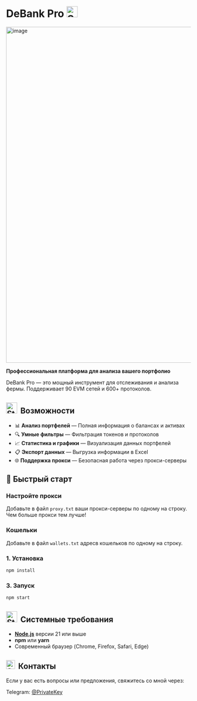 # DeBank Pro <img src="https://github.com/privatekey7/test/blob/main/favicon.svg" alt="StableFix Logo" width="30" height="30" style="vertical-align: baseline; margin-right: 4px;">

<img width="1250" height="914" alt="image" src="https://github.com/user-attachments/assets/815db07d-a4bc-414c-a869-9fdc728db0ce" />

**Профессиональная платформа для анализа вашего портфолио**

DeBank Pro — это мощный инструмент для отслеживания и анализа фермы.
Поддерживает 90 EVM сетей и 600+ протоколов. 

## <img src="https://cdn-icons-png.flaticon.com/128/10647/10647890.png" alt="StableFix Logo" width="30" height="30" style="vertical-align: baseline; margin-right: 4px;"> Возможности

- 📊 **Анализ портфелей** — Полная информация о балансах и активах
- 🔍 **Умные фильтры** — Фильтрация токенов и протоколов
- 📈 **Статистика и графики** — Визуализация данных портфелей
- 📋 **Экспорт данных** — Выгрузка информации в Excel
- 🌐 **Поддержка прокси** — Безопасная работа через прокси-серверы

## 🚀 Быстрый старт

### Настройте прокси
Добавьте в файл `proxy.txt` ваши прокси-серверы по одному на строку.
Чем больше прокси тем лучше!

### Кошельки
Добавьте в файл `wallets.txt` адресв кошельков по одному на строку.

### 1. Установка
```bash
npm install
```

### 3. Запуск
```bash
npm start
```

## <img src="https://cdn-icons-png.flaticon.com/128/16497/16497192.png" alt="StableFix Logo" width="30" height="30" style="vertical-align: baseline; margin-right: 4px;"> Системные требования

- **[Node.js](https://nodejs.org/en/download)** версии 21 или выше
- **npm** или **yarn**
- Современный браузер (Chrome, Firefox, Safari, Edge)

## <img src="https://cdn-icons-png.flaticon.com/128/2111/2111646.png" alt="StableFix Logo" width="24" height="24" style="vertical-align: baseline; margin-right: 4px;"> Контакты
Если у вас есть вопросы или предложения, свяжитесь со мной через:

Telegram: [@PrivateKey](https://t.me/Andrey_PrivateKey)